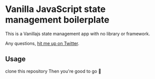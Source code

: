 # Vanilla JavaScript state management boilerplate

This is a Vanillajs state management app  with no library or framework.

Any questions, [hit me up on Twitter](https://twitter.com/Anekenonso1).

## Usage

clone this repository Then you're good to go 🚀


